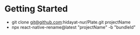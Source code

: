 # Getting Started
- git clone git@github.com:hidayat-nur/Plate.git projectName
- npx react-native-rename@latest "projectName" -b "bundleId"